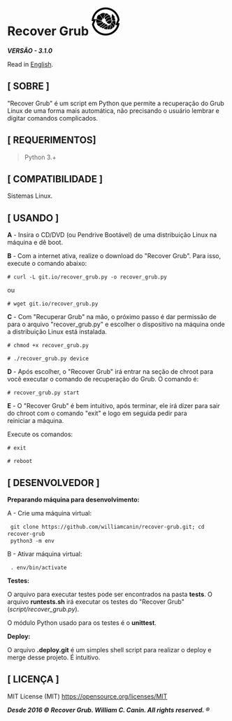 # Recover Grub ![An image](https://raw.githubusercontent.com/williamcanin/recover-grub/master/logo/recover-grub-64x64.png)

***VERSÃO - 3.1.0***

Read in [English](https://github.com/williamcanin/recover-grub/blob/master/README.md).

## [ SOBRE ]

  "Recover Grub" é um script em Python que permite a recuperação do Grub
  Linux de uma forma mais automática, não precisando o usuário
  lembrar e digitar comandos complicados.

## [ REQUERIMENTOS]

  > Python 3.+

## [ COMPATIBILIDADE ]

  Sistemas Linux.

## [ USANDO ]

  **A** - Insira o CD/DVD (ou Pendrive Bootável) de uma distribuição Linux
      na máquina e dê boot.

  **B** - Com a internet ativa, realize o download do
      "Recover Grub". Para isso, execute o comando abaixo:

  ~~~shell
  # curl -L git.io/recover_grub.py -o recover_grub.py
  ~~~

  ou

  ~~~shell
  # wget git.io/recover_grub.py
  ~~~

  **C** -  Com "Recuperar Grub" na mão, o próximo passo é dar permissão de para o
       arquivo "recover_grub.py" e escolher o dispositivo na máquina onde a
       distribuição Linux está instalada.

  ~~~shell
  # chmod +x recover_grub.py
  ~~~

  ~~~shell
  # ./recover_grub.py device
  ~~~

  **D** - Após escolher, o "Recover Grub" irá entrar na seção de chroot
      para você executar o comando de recuperação do Grub. O comando é:

  ~~~shell
  # recover_grub.py start
  ~~~

  **E** - O "Recover Grub" é bem intuitivo, após terminar, ele irá dizer para
      sair do chroot com o comando "exit" e logo em seguida pedir para  
      reiniciar a máquina.

  Execute os comandos:

  ~~~shell
  # exit
  ~~~

  ~~~shell
  # reboot
  ~~~

## [ DESENVOLVEDOR ]

  **Preparando máquina para desenvolvimento:**

  A - Crie uma máquina virtual:

  ~~~shell
   git clone https://github.com/williamcanin/recover-grub.git; cd recover-grub
   python3 -m env
  ~~~

  B - Ativar máquina virtual:

  ~~~shell
   . env/bin/activate
  ~~~

  **Testes:**

  O arquivo para executar testes pode ser encontrados na pasta **tests**. O arquivo
  **runtests.sh** irá executar os testes do "Recover Grub" (*script/recover_grub.py*).

  O módulo Python usado para os testes é o **unittest**.

  **Deploy:**

  O arquivo **.deploy.git** é um simples shell script para realizar o deploy e merge
  desse projeto. É intuitivo.

## [ LICENÇA ]

  MIT License (MIT) <https://opensource.org/licenses/MIT>

 ***Desde 2016 © Recover Grub. William C. Canin. All rights reserved. ®***
